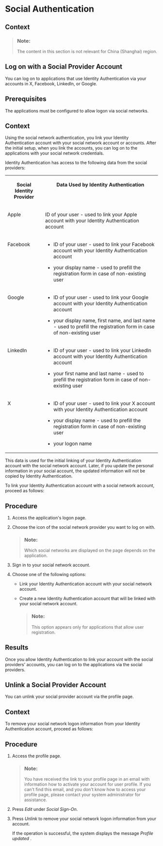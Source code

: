 <!-- loio108607a9d90b4712a1acb6e179ffeddf -->

# Social Authentication



<a name="loio108607a9d90b4712a1acb6e179ffeddf__context_gnk_rrg_vgb"/>

## Context

> ### Note:  
> The content in this section is not relevant for China \(Shanghai\) region.

<a name="xxx"/>

<!-- xxx -->

## Log on with a Social Provider Account

You can log on to applications that use Identity Authentication via your accounts in X, Facebook, LinkedIn, or Google.



## Prerequisites

The applications must be configured to allow logon via social networks.



## Context

Using the social network authentication, you link your Identity Authentication account with your social network account or accounts. After the initial setup, when you link the accounts, you can log on to the applications with your social network credentials.

Identity Authentication has access to the following data from the social providers:


<table>
<tr>
<th valign="top">

Social Identity Provider

</th>
<th valign="top">

Data Used by Identity Authentication 

</th>
</tr>
<tr>
<td valign="top">

Apple

</td>
<td valign="top">

ID of your user - used to link your Apple account with your Identity Authentication account

</td>
</tr>
<tr>
<td valign="top">

Facebook

</td>
<td valign="top">

-   ID of your user - used to link your Facebook account with your Identity Authentication account

-   your display name - used to prefill the registration form in case of non-existing user




</td>
</tr>
<tr>
<td valign="top">

Google

</td>
<td valign="top">

-   ID of your user - used to link your Google account with your Identity Authentication account

-   your display name, first name, and last name - used to prefill the registration form in case of non-existing user




</td>
</tr>
<tr>
<td valign="top">

LinkedIn

</td>
<td valign="top">

-   ID of your user - used to link your LinkedIn account with your Identity Authentication account

-   your first name and last name - used to prefill the registration form in case of non-existing user




</td>
</tr>
<tr>
<td valign="top">

X

</td>
<td valign="top">

-   ID of your user - used to link your X account with your Identity Authentication account

-   your display name - used to prefill the registration form in case of non-existing user

-   your logon name




</td>
</tr>
</table>

This data is used for the initial linking of your Identity Authentication account with the social network account. Later, if you update the personal information in your social account, the updated information will not be copied by Identity Authentication.

To link your Identity Authentication account with a social network account, proceed as follows:



<a name="xxx__steps_xwd_m2g_pt"/>

## Procedure

1.  Access the application's logon page.

2.  Choose the icon of the social network provider you want to log on with.

    > ### Note:  
    > Which social networks are displayed on the page depends on the application.

3.  Sign in to your social network account.

4.  Choose one of the following options:

    -   Link your Identity Authentication account with your social network account.
    -   Create a new Identity Authentication account that will be linked with your social network account.

        > ### Note:  
        > This option appears only for applications that allow user registration.





## Results

Once you allow Identity Authentication to link your account with the social providers' accounts, you can log on to the applications via the social providers.

<a name="yyy"/>

<!-- yyy -->

## Unlink a Social Provider Account

You can unlink your social provider account via the profile page.



## Context

To remove your social network logon information from your Identity Authentication account, proceed as follows:



<a name="yyy__steps_social_auth"/>

## Procedure

1.  Access the profile page.

    > ### Note:  
    > You have received the link to your profile page in an email with information how to activate your account for user profile. If you can't find this email, and you don't know how to access your profile page, please contact your system administrator for assistance.

2.  Press *Edit* under *Social Sign-On*.

3.  Press *Unlink* to remove your social network logon information from your account.

    If the operation is successful, the system displays the message *Profile updated* .


